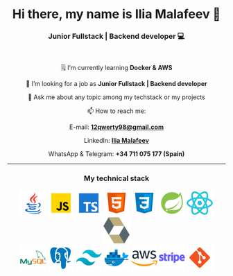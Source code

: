 <h1 align="center"> Hi there, my name is Ilia Malafeev 👋 </h1>

<h3 align="center"> Junior Fullstack | Backend developer 💻 </h3>

<br>

<div align="center">

🗒️ I’m currently learning **Docker & AWS**

👔 I’m looking for a job as **Junior Fullstack | Backend developer**

💬 Ask me about any topic among my techstack or my projects

📫 How to reach me:

E-mail: **[12qwerty98@gmail.com](mailto:12qwerty98@gmail.com)**

LinkedIn: **[Ilia Malafeev](https://www.linkedin.com/in/ilia-malafeev/)**

WhatsApp & Telegram: **+34 711 075 177 (Spain)**

</div>

<hr>

<h3 align="center"> My technical stack </h3>

<div align="center">

<img src="assets/java.svg" width="60" height="60" alt="java">

<img src="assets/js.svg" width="60" height="60" alt="js">

<img src="assets/ts.svg" width="60" height="60" alt="ts">

<img src="assets/html.svg" width="60" height="60" alt="html">

<img src="assets/css.svg" width="60" height="60" alt="css">

<img src="assets/spring.svg" width="60" height="60" alt="spring">

<img src="assets/reactjs.svg" width="60" height="60" alt="react">

<img src="assets/hibernate.svg" width="60" height="60" alt="react">

</div>

<div align="center">

<img src="assets/mysql.svg" width="60" height="60" alt="mysql">

<img src="assets/postgresql.svg" width="60" height="60" alt="postgresql">

<img src="assets/tailwind.svg" width="60" height="60" alt="tw">

<img src="assets/docker.svg" width="60" height="60" alt="docker">

<img src="assets/aws.svg" width="60" height="60" alt="aws">

<img src="assets/stripe.svg" width="60" height="60" alt="stripe">

<img src="assets/git.svg" width="60" height="60" alt="stripe">

</div>